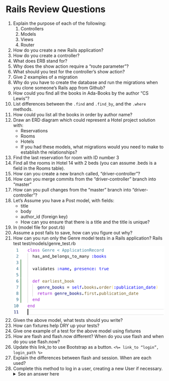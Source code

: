 # Rails Review Questions

1. Explain the purpose of each of the following:
   1. Controllers
   1. Models
   1. Views
   1. Router
1. How do you create a new Rails application?
1. How do you create a controller?
1. What does ERB stand for?
1. Why does the show action require a “route parameter”?
1. What should you test for the controller’s show action?
1. Give 2 examples of a migration
1. Why do you have to create the database and run the migrations when you clone someone’s Rails app from Github?
1. How could you find all the books in Ada-Books by the author “CS Lewis”?
1. List differences between the `.find` and `.find_by`, and the `.where` methods.
1. How could you list all the books in order by author name?
1. Draw an ERD diagram which could represent a Hotel project solution with:  
   - Reservations
   - Rooms
   - Hotels
   - If you had these models, what migrations would you need to make to establish the relationships?
1. Find the last reservation for room with ID number 3
1. Find all the rooms in Hotel 14 with 2 beds (you can assume .beds is a field in the Rooms table).
1. How can you create a new branch called, “driver-controller”?
1. How can you merge commits from the “driver-controller” branch into “master”
1. How can you pull changes from the “master” branch into “driver-controller”?
1. Let’s Assume you have a Post model, with fields:
   - title
   - body
   - author_id (foreign key)
   - How can you ensure that there is a title and the title is unique?
1. In (model file for post.rb)
1. Assume a post fails to save, how can you figure out why?
1. How can you run only the Genre model tests in a Rails application?
Rails test test/models/genre_test.rb
   ![genre model](images/genre.png)
1. Given the above model, what tests should you write?
1. How can fixtures help DRY up your tests?
1. Give one example of a test for the above model using fixtures
1. How are flash and flash.now different?  When do you use flash and when do you use flash.now?
1. Update this link_to to use Bootstrap as a button.
   `<%= link_to “login”, login_path %>`
1. Explain the differences between flash and session.  When are each used?
1. Complete this method to log in a user, creating a new User if necessary.
   <details>
     <summary>
       See an answer here
     </summary>
     ![login method](images/login.png)
   </details>